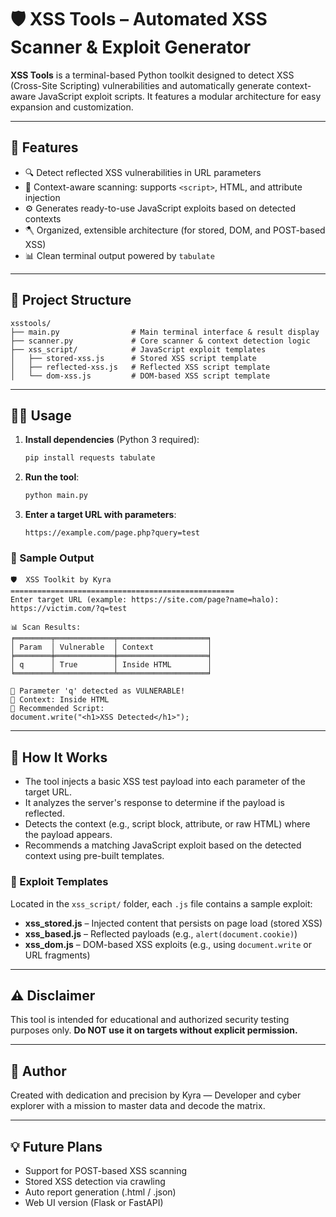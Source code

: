 # 🛡️ XSS Tools – Automated XSS Scanner & Exploit Generator

**XSS Tools** is a terminal-based Python toolkit designed to detect XSS (Cross-Site Scripting) vulnerabilities and automatically generate context-aware JavaScript exploit scripts. It features a modular architecture for easy expansion and customization.

---

## 🚀 Features

- 🔍 Detect reflected XSS vulnerabilities in URL parameters
- 🧠 Context-aware scanning: supports `<script>`, HTML, and attribute injection
- ⚙️ Generates ready-to-use JavaScript exploits based on detected contexts
- 🪓 Organized, extensible architecture (for stored, DOM, and POST-based XSS)
- 📊 Clean terminal output powered by `tabulate`

---

## 📁 Project Structure

```
xsstools/
├── main.py                # Main terminal interface & result display
├── scanner.py             # Core scanner & context detection logic
├── xss_script/            # JavaScript exploit templates
│   ├── stored-xss.js      # Stored XSS script template
│   ├── reflected-xss.js   # Reflected XSS script template
│   └── dom-xss.js         # DOM-based XSS script template
```

---

## 🧑‍💻 Usage

1. **Install dependencies** (Python 3 required):
    ```bash
    pip install requests tabulate
    ```

2. **Run the tool**:
    ```bash
    python main.py
    ```

3. **Enter a target URL with parameters**:
    ```
    https://example.com/page.php?query=test
    ```

### 📜 Sample Output

```
🛡️  XSS Toolkit by Kyra
==================================================
Enter target URL (example: https://site.com/page?name=halo): https://victim.com/?q=test

📊 Scan Results:
╒════════╤═════════════╤════════════════════╕
│ Param  │ Vulnerable  │ Context            │
╞════════╪═════════════╪════════════════════╡
│ q      │ True        │ Inside HTML        │
╘════════╧═════════════╧════════════════════╛

🚨 Parameter 'q' detected as VULNERABLE!
🧠 Context: Inside HTML
📜 Recommended Script:
document.write("<h1>XSS Detected</h1>");
```

---

## 🧠 How It Works

- The tool injects a basic XSS test payload into each parameter of the target URL.
- It analyzes the server's response to determine if the payload is reflected.
- Detects the context (e.g., script block, attribute, or raw HTML) where the payload appears.
- Recommends a matching JavaScript exploit based on the detected context using pre-built templates.

### 📂 Exploit Templates

Located in the `xss_script/` folder, each `.js` file contains a sample exploit:
- **xss_stored.js** – Injected content that persists on page load (stored XSS)
- **xss_based.js** – Reflected payloads (e.g., `alert(document.cookie)`)
- **xss_dom.js** – DOM-based XSS exploits (e.g., using `document.write` or URL fragments)

---

## ⚠️ Disclaimer

This tool is intended for educational and authorized security testing purposes only.
**Do NOT use it on targets without explicit permission.**

---

## 📌 Author

Created with dedication and precision by Kyra —
Developer and cyber explorer with a mission to master data and decode the matrix.

---

## 💡 Future Plans

- Support for POST-based XSS scanning
- Stored XSS detection via crawling
- Auto report generation (.html / .json)
- Web UI version (Flask or FastAPI)
